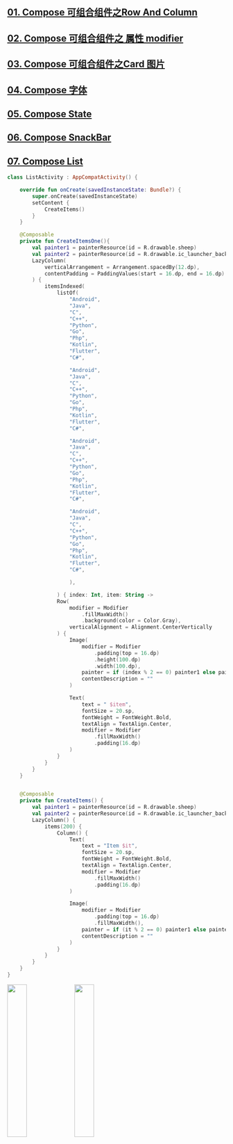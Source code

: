 ﻿## [01. Compose 可组合组件之Row And Column](https://blog.csdn.net/u010436867/article/details/117340621)
## [02. Compose 可组合组件之 属性 modifier](https://blog.csdn.net/u010436867/article/details/117341802)
## [03. Compose 可组合组件之Card 图片](https://blog.csdn.net/u010436867/article/details/117377019)
## [04. Compose 字体](https://blog.csdn.net/u010436867/article/details/117390918)
## [05. Compose State](https://blog.csdn.net/u010436867/article/details/117391347)
## [06. Compose SnackBar](https://blog.csdn.net/u010436867/article/details/117392049)
## [07. Compose List](https://blog.csdn.net/u010436867/article/details/117398760)

```kotlin
class ListActivity : AppCompatActivity() {

    override fun onCreate(savedInstanceState: Bundle?) {
        super.onCreate(savedInstanceState)
        setContent {
            CreateItems()
        }
    }

    @Composable
    private fun CreateItemsOne(){
        val painter1 = painterResource(id = R.drawable.sheep)
        val painter2 = painterResource(id = R.drawable.ic_launcher_background)
        LazyColumn(
            verticalArrangement = Arrangement.spacedBy(12.dp),
            contentPadding = PaddingValues(start = 16.dp, end = 16.dp)
        ) {
            itemsIndexed(
                listOf(
                    "Android",
                    "Java",
                    "C",
                    "C++",
                    "Python",
                    "Go",
                    "Php",
                    "Kotlin",
                    "Flutter",
                    "C#",

                    "Android",
                    "Java",
                    "C",
                    "C++",
                    "Python",
                    "Go",
                    "Php",
                    "Kotlin",
                    "Flutter",
                    "C#",

                    "Android",
                    "Java",
                    "C",
                    "C++",
                    "Python",
                    "Go",
                    "Php",
                    "Kotlin",
                    "Flutter",
                    "C#",

                    "Android",
                    "Java",
                    "C",
                    "C++",
                    "Python",
                    "Go",
                    "Php",
                    "Kotlin",
                    "Flutter",
                    "C#",

                    ),

                ) { index: Int, item: String ->
                Row(
                    modifier = Modifier
                        .fillMaxWidth()
                        .background(color = Color.Gray),
                    verticalAlignment = Alignment.CenterVertically
                ) {
                    Image(
                        modifier = Modifier
                            .padding(top = 16.dp)
                            .height(100.dp)
                            .width(100.dp),
                        painter = if (index % 2 == 0) painter1 else painter2,
                        contentDescription = ""
                    )

                    Text(
                        text = " $item",
                        fontSize = 20.sp,
                        fontWeight = FontWeight.Bold,
                        textAlign = TextAlign.Center,
                        modifier = Modifier
                            .fillMaxWidth()
                            .padding(16.dp)
                    )
                }
            }
        }
    }


    @Composable
    private fun CreateItems() {
        val painter1 = painterResource(id = R.drawable.sheep)
        val painter2 = painterResource(id = R.drawable.ic_launcher_background)
        LazyColumn() {
            items(200) {
                Column() {
                    Text(
                        text = "Item $it",
                        fontSize = 20.sp,
                        fontWeight = FontWeight.Bold,
                        textAlign = TextAlign.Center,
                        modifier = Modifier
                            .fillMaxWidth()
                            .padding(16.dp)
                    )

                    Image(
                        modifier = Modifier
                            .padding(top = 16.dp)
                            .fillMaxWidth(),
                        painter = if (it % 2 == 0) painter1 else painter2,
                        contentDescription = ""
                    )
                }
            }
        }
    }
}
```

<img src="https://img-blog.csdnimg.cn/20210530151841593.png" width=30%>
<img src="https://img-blog.csdnimg.cn/20210530152231848.png" width=30%>



